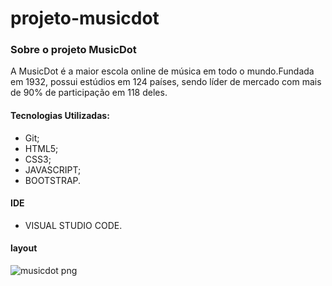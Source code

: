 # projeto-musicdot

### Sobre o projeto MusicDot 
  A MusicDot é a maior escola online de música em todo o mundo.Fundada em 1932, possui estúdios em 124 países, sendo líder de mercado com mais de 90% de participação em 118 deles.
  
#### Tecnologias Utilizadas: 
* Git;
* HTML5;
* CSS3;
* JAVASCRIPT;
* BOOTSTRAP.
 #### IDE
 * VISUAL STUDIO CODE.

 #### layout
![musicdot png](https://user-images.githubusercontent.com/56198906/108780035-20aa1c80-7568-11eb-8a32-dad89fced7b6.png)







